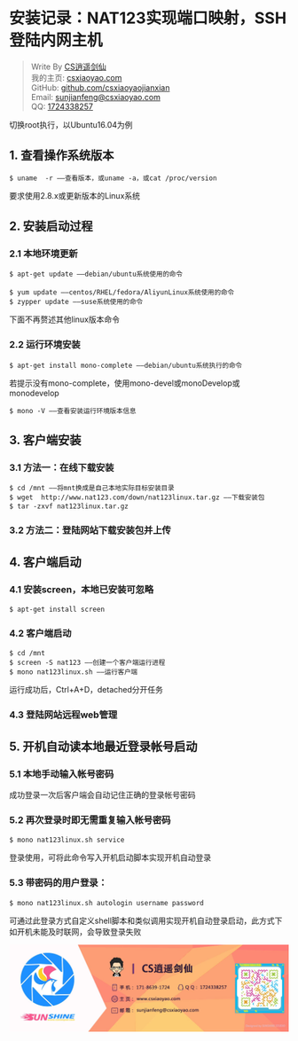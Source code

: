 # 安装记录：NAT123实现端口映射，SSH登陆内网主机

> Write By [CS逍遥剑仙](http://home.ustc.edu.cn/~cssjf/)   
> 我的主页: [csxiaoyao.com](https://csxiaoyao.com)   
> GitHub: [github.com/csxiaoyaojianxian](https://github.com/csxiaoyaojianxian)   
> Email: [sunjianfeng@csxiaoyao.com](mailto:sunjianfeng@csxiaoyao.com)  
> QQ: [1724338257](http://wpa.qq.com/msgrd?uin=1724338257&site=qq&menu=yes)

切换root执行，以Ubuntu16.04为例

## 1. 查看操作系统版本
```
$ uname  -r ——查看版本，或uname -a，或cat /proc/version
```
要求使用2.8.x或更新版本的Linux系统

## 2. 安装启动过程
### 2.1 本地环境更新
```
$ apt-get update ——debian/ubuntu系统使用的命令

$ yum update ——centos/RHEL/fedora/AliyunLinux系统使用的命令
$ zypper update ——suse系统使用的命令
```
下面不再赘述其他linux版本命令
### 2.2 运行环境安装
```
$ apt-get install mono-complete ——debian/ubuntu系统执行的命令
```
若提示没有mono-complete，使用mono-devel或monoDevelop或monodevelop
```
$ mono -V ——查看安装运行环境版本信息
```

## 3. 客户端安装
### 3.1 方法一：在线下载安装
```
$ cd /mnt ——将mnt换成是自己本地实际目标安装目录
$ wget  http://www.nat123.com/down/nat123linux.tar.gz ——下载安装包
$ tar -zxvf nat123linux.tar.gz
```
### 3.2 方法二：登陆网站下载安装包并上传

## 4. 客户端启动
### 4.1 安装screen，本地已安装可忽略
```
$ apt-get install screen
```
### 4.2 客户端启动
```
$ cd /mnt
$ screen -S nat123 ——创建一个客户端运行进程
$ mono nat123linux.sh ——运行客户端
```
运行成功后，Ctrl+A+D，detached分开任务
### 4.3 登陆网站远程web管理

## 5. 开机自动读本地最近登录帐号启动
### 5.1 本地手动输入帐号密码
成功登录一次后客户端会自动记住正确的登录帐号密码
### 5.2 再次登录时即无需重复输入帐号密码
```
$ mono nat123linux.sh service
```
登录使用，可将此命令写入开机启动脚本实现开机自动登录
### 5.3 带密码的用户登录：
```
$ mono nat123linux.sh autologin username password
```
可通过此登录方式自定义shell脚本和类似调用实现开机自动登录启动，此方式下如开机未能及时联网，会导致登录失败

![sign](https://raw.githubusercontent.com/csxiaoyaojianxian/ImageHosting/master/img/sign.jpg)
